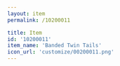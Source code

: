 ```yaml
---
layout: item
permalink: /10200011

title: Item
id: '10200011'
item_name: 'Banded Twin Tails'
icon_url: 'customize/00200011.png'
---
```

